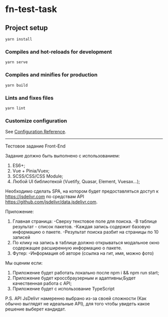 # fn-test-task

## Project setup
```
yarn install
```

### Compiles and hot-reloads for development
```
yarn serve
```

### Compiles and minifies for production
```
yarn build
```

### Lints and fixes files
```
yarn lint
```

### Customize configuration
See [Configuration Reference](https://cli.vuejs.org/config/).


_________________________________________________________________________
Тестовое задание Front-End


Задание должно быть выполнено с использованием:
1. ES6+;
2. Vue + Pinia/Vuex;
3. SCSS/CSS/CSS Module;
4. Любой UI библиотекой (Vuetify, Quasar, Element, Vuesax...);

Необходимо сделать SPA, на котором будет предоставляться доступ к https://jsdelivr.com по средствам API https://github.com/jsdelivr/data.jsdelivr.com.

Приложение:
1. Главная страница:
-Сверху текстовое поле для поиска.
-В таблице результат - список пакетов.
-Каждая запись содержит базовую информацию о пакете.
-Результат поиска разбит на страницы по 10 записей
2. По клику на запись в таблице должно открываться модальное окно содержащее расширенную информацию о пакете.
3. Футер:
-Информация об авторе (ссылка на гит, имя, можно фото)

Мы оценим если:
1. Приложение будет работать локально после npm i && npm run start;
2. Приложение будет кроссбраузерным и адаптивны;Будет качественная работа с API;
3. Приложение будет с использование TypeScript

P.S. API JsDelivr намеренно выбрано из-за своей сложности (Как обычно выглядят не идеальные API), для того чтобы увидеть какое решение выберет кандидат.


